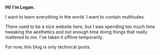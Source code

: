 **Hi! I'm Logan.** 

I want to learn everything in the world. I want to contain multitudes.

There used to be a nice website here, but I was spending too much time tweaking the aesthetics and not enough time doing things that really mattered to me. I've taken it offline temporarily.

For now, this blog is only technical posts. 